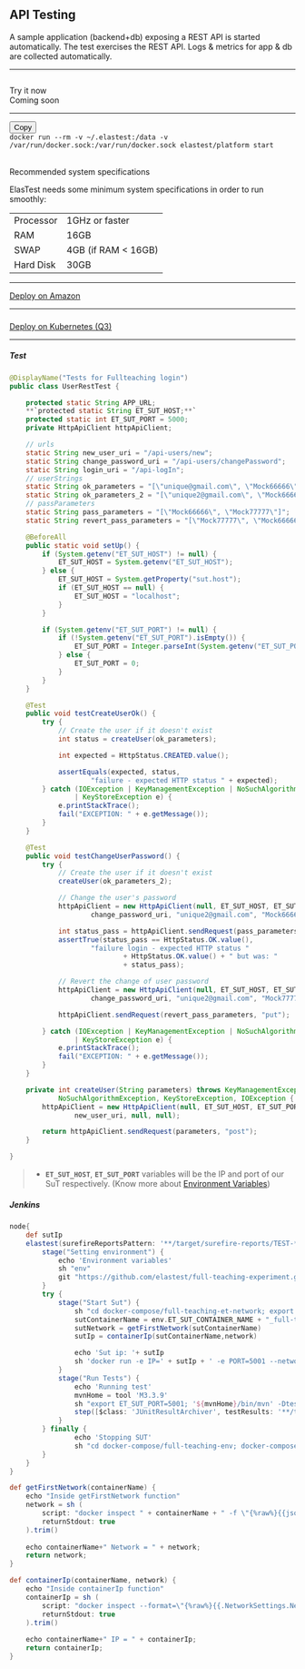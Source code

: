 <div class="range range-xs-left">
<div class="cell-xs-10 cell-lg-6 text-md-left inset-md-right-80 cell-lg-push-1 offset-top-50 offset-lg-top-0">
<h2 id="content" class="h1">API Testing</h2>
<div class="offset-top-30 offset-md-top-30">
</div>
</div>
</div>

<p>A sample application (backend+db) exposing a REST API is started automatically. The test exercises the REST API. Logs & metrics for app & db are collected automatically.</p>

<div class="run-div">
    <hr />
    <div class="row row-run-demo no-margin">
        <div class="col col-md-2 col-sm-4 col-xs-5">
            <img src="/docs/images/logo-dark.png" style="border: none; padding-top: 14px;" alt="" />
        </div>
        <!-- Remove it -->
        <div class="col col-md-8 col-sm-8 col-xs-6">
            <a class="btn btn-xs btn-primary disabled" title="Try it now">Try it now</a>
        </div>
        <div class="col col-md-8 col-sm-8 col-xs-2">
            <span class="text-center"><i class="fas fa-hammer fa-3x"></i>Coming soon</span>
        </div>
        <!--
        <div class="col col-md-10 col-sm-8 col-xs-12">
            <a class="btn btn-xs btn-primary disabled" title="Try it now">Try it now</a>
        </div>
        -->
    </div>
    <hr />
    <div class="row row-run-demo no-margin">
        <div class="col col-md-2 col-sm-4 col-xs-12"><img src="/docs/images/docker.png" style="border: none;" alt="" /></div>
        <div class="col col-md-10 col-sm-8 col-xs-12">
            <div class="row no-margin">
                <div class="col-lg-1 col-md-2 col-sm-2 no-padding">
                    <button id="btn-copy-2" class="btn btn-xs btn-primary" data-toggle="tooltip" data-placement="button"
                    title="Copy to Clipboard">Copy</button>
                </div>
                <div class="col-lg-11 col-md-10 col-sm-10 no-padding">
                    <code id="code-2">docker run --rm -v ~/.elastest:/data -v /var/run/docker.sock:/var/run/docker.sock elastest/platform start</code>
                </div>
                <br/>
                <div class="row no-margin docker-info-div">
                    <div class="col-lg-1 col-md-2 col-sm-2 no-padding docker-info-icon">
                        <i class="fas fa-info-circle"></i>
                    </div>
                    <div class="col-lg-11 col-md-10 col-sm-10 no-padding">
                        <p class="docker-subtitle">Recommended system specifications</p>
                        <p>ElasTest needs some minimum system specifications in order to run smoothly:</p>
                        <table>
                            <tr>
                                <td>Processor</td>
                                <td>1GHz or faster</td>
                            </tr>
                            <tr>
                                <td>RAM</td>
                                <td>16GB</td>
                            </tr>
                            <tr>
                                <td>SWAP</td>
                                <td>4GB (if RAM < 16GB)</td>
                            </tr>
                            <tr>
                                <td>Hard Disk</td>
                                <td>30GB</td>
                            </tr>
                        </table>
                    </div>
                </div>
            </div>
        </div>
    </div>
    <hr />
    <div class="row row-run-demo no-margin">
        <div class="col col-md-2 col-sm-4 col-xs-12"><img src="/docs/images/amazonAWS.png" style="border: none;" alt="" /></div>
        <div class="col col-md-10 col-sm-8 col-xs-12">
            <a href="/docs/deploying/aws/" class="btn btn-xs btn-primary" title="Deploy on Amazon">Deploy on Amazon</a>
        </div>
    </div>
    <hr />
    <div class="row row-run-demo no-margin">
        <div class="col col-md-2 col-sm-4 col-xs-12"><img src="/docs/images/kubernetes.png" style="border: none; max-height: 124px; padding-top: 8px;" alt="" /></div>
        <div class="col col-md-10 col-sm-8 col-xs-12">
            <a href="/docs/deploying/kubernetes" class="btn btn-xs btn-primary" data-toggle="tooltip" data-placement="button"
                    title="On quarter 3">Deploy on Kubernetes (Q3)</a>
        </div>
    </div>
    <hr />
</div>

<h5 class="small-subtitle">Test <i class="fab fa-java"></i></h5>

```java
@DisplayName("Tests for Fullteaching login")
public class UserRestTest {

    protected static String APP_URL;
    **`protected static String ET_SUT_HOST;**`
    protected static int ET_SUT_PORT = 5000;
    private HttpApiClient httpApiClient;

    // urls
    static String new_user_uri = "/api-users/new";
    static String change_password_uri = "/api-users/changePassword";
    static String login_uri = "/api-logIn";
    // userStrings
    static String ok_parameters = "[\"unique@gmail.com\", \"Mock66666\", \"fakeUser\", \"IGNORE\"]";
    static String ok_parameters_2 = "[\"unique2@gmail.com\", \"Mock66666\", \"fakeUser\", \"IGNORE\"]";
    // passParameters
    static String pass_parameters = "[\"Mock66666\", \"Mock77777\"]";
    static String revert_pass_parameters = "[\"Mock77777\", \"Mock66666\"]";

    @BeforeAll
    public static void setUp() {
        if (System.getenv("ET_SUT_HOST") != null) {
            ET_SUT_HOST = System.getenv("ET_SUT_HOST");
        } else {
            ET_SUT_HOST = System.getProperty("sut.host");
            if (ET_SUT_HOST == null) {
                ET_SUT_HOST = "localhost";
            }
        }

        if (System.getenv("ET_SUT_PORT") != null) {
            if (!System.getenv("ET_SUT_PORT").isEmpty()) {
                ET_SUT_PORT = Integer.parseInt(System.getenv("ET_SUT_PORT"));
            } else {
                ET_SUT_PORT = 0;
            }
        }
    }

    @Test
    public void testCreateUserOk() {
        try {
            // Create the user if it doesn't exist
            int status = createUser(ok_parameters);

            int expected = HttpStatus.CREATED.value();

            assertEquals(expected, status,
                    "failure - expected HTTP status " + expected);
        } catch (IOException | KeyManagementException | NoSuchAlgorithmException
                | KeyStoreException e) {
            e.printStackTrace();
            fail("EXCEPTION: " + e.getMessage());
        }
    }

    @Test
    public void testChangeUserPassword() {
        try {
            // Create the user if it doesn't exist
            createUser(ok_parameters_2);

            // Change the user's password
            httpApiClient = new HttpApiClient(null, ET_SUT_HOST, ET_SUT_PORT,
                    change_password_uri, "unique2@gmail.com", "Mock66666");

            int status_pass = httpApiClient.sendRequest(pass_parameters, "put");
            assertTrue(status_pass == HttpStatus.OK.value(),
                    "failure login - expected HTTP status "
                            + HttpStatus.OK.value() + " but was: "
                            + status_pass);

            // Revert the change of user password
            httpApiClient = new HttpApiClient(null, ET_SUT_HOST, ET_SUT_PORT,
                    change_password_uri, "unique2@gmail.com", "Mock77777");

            httpApiClient.sendRequest(revert_pass_parameters, "put");

        } catch (IOException | KeyManagementException | NoSuchAlgorithmException
                | KeyStoreException e) {
            e.printStackTrace();
            fail("EXCEPTION: " + e.getMessage());
        }
    }

    private int createUser(String parameters) throws KeyManagementException,
            NoSuchAlgorithmException, KeyStoreException, IOException {
        httpApiClient = new HttpApiClient(null, ET_SUT_HOST, ET_SUT_PORT,
                new_user_uri, null, null);

        return httpApiClient.sendRequest(parameters, "post");
    }

}
```

>-  **`ET_SUT_HOST`**, **`ET_SUT_PORT`**  variables will be the IP and port of our SuT respectively. (Know more about <a href="/docs/testing/environment-variables/">Environment Variables</a>)

<h5 class="small-subtitle">Jenkins <i class="fab fa-jenkins"></i></h5>

```groovy
node{
    def sutIp
    elastest(surefireReportsPattern: '**/target/surefire-reports/TEST-*.xml', monitoring: true, project: 'Jenkins Examples') {
        stage("Setting environment") {
            echo 'Environment variables'
            sh "env"
            git "https://github.com/elastest/full-teaching-experiment.git"
        }
        try {
            stage("Start Sut") {
                sh "cd docker-compose/full-teaching-et-network; export BUG_TAG=demo; docker-compose --no-ansi -p ${env.ET_SUT_CONTAINER_NAME} up -d"
                sutContainerName = env.ET_SUT_CONTAINER_NAME + "_full-teaching_1";
                sutNetwork = getFirstNetwork(sutContainerName)
                sutIp = containerIp(sutContainerName,network)

                echo 'Sut ip: '+ sutIp
                sh 'docker run -e IP=' + sutIp + ' -e PORT=5001 --network=' + sutNetwork + ' elastest/etm-check-service-up'
            }
            stage("Run Tests") {
                echo 'Running test'
                mvnHome = tool 'M3.3.9'
                sh "export ET_SUT_PORT=5001; '${mvnHome}/bin/mvn' -Dtest=UserRestTest -Dsut.host=" + sutIp +" -B -DforkCount=0 test"
                step([$class: 'JUnitResultArchiver', testResults: '**/target/surefire-reports/TEST-*.xml'])
            }
        } finally {
                echo 'Stopping SUT'
                sh "cd docker-compose/full-teaching-env; docker-compose --no-ansi -p ${env.ET_SUT_CONTAINER_NAME} down"
        }
    }
}

def getFirstNetwork(containerName) {
    echo "Inside getFirstNetwork function"
    network = sh (
        script: "docker inspect " + containerName + " -f \"{%raw%}{{json .NetworkSettings.Networks}}{%endraw%}\" | awk \"{sub(/:.*/,\\\"\\\")}1\" | awk \"{sub(/\\\"/,\\\"\\\")}1\" | awk \"{sub(/\\\"/,\\\"\\\")}1\" | awk \"{sub(/{/,\\\"\\\")}1\"",
        returnStdout: true
    ).trim()
    
    echo containerName+" Network = " + network;
    return network;
}

def containerIp(containerName, network) {
    echo "Inside containerIp function"
    containerIp = sh (
        script: "docker inspect --format=\"{%raw%}{{.NetworkSettings.Networks." + network + ".IPAddress}}{%endraw%}\" "+ containerName,
        returnStdout: true
    ).trim()
    
    echo containerName+" IP = " + containerIp;
    return containerIp;
}
```